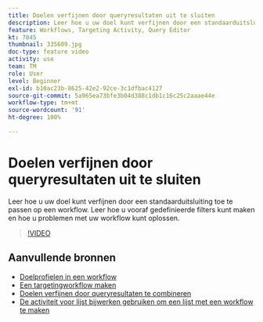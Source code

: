 ```yaml
---
title: Doelen verfijnen door queryresultaten uit te sluiten
description: Leer hoe u uw doel kunt verfijnen door een standaarduitsluiting toe te passen op een workflow. Leer hoe u vooraf gedefinieerde filters kunt maken en hoe u problemen met uw workflow kunt oplossen.
feature: Workflows, Targeting Activity, Query Editor
kt: 7845
thumbnail: 335609.jpg
doc-type: feature video
activity: use
team: TM
role: User
level: Beginner
exl-id: b10ac23b-8625-42e2-92ce-3c1dfbac4127
source-git-commit: 5a965ea73bfe3b04d388c1db1c16c25c2aaae44e
workflow-type: tm+mt
source-wordcount: '91'
ht-degree: 100%

---
```


# Doelen verfijnen door queryresultaten uit te sluiten

Leer hoe u uw doel kunt verfijnen door een standaarduitsluiting toe te passen op een workflow. Leer hoe u vooraf gedefinieerde filters kunt maken en hoe u problemen met uw workflow kunt oplossen.

>[!VIDEO](https://video.tv.adobe.com/v/335609?quality=12)

## Aanvullende bronnen

* [Doelprofielen in een workflow](/help/profile-management/target-profiles-in-a-workflow.md)
* [Een targetingworkflow maken](/help/process-management/create-a-targeting-workflow.md)
* [Doelen verfijnen door queryresultaten te combineren](/help/process-management/refine-targets-by-combining-query-results.md)
* [De activiteit voor lijst bijwerken gebruiken om een lijst met een workflow te maken](/help/process-management/use-the-update-list-activity.md)
